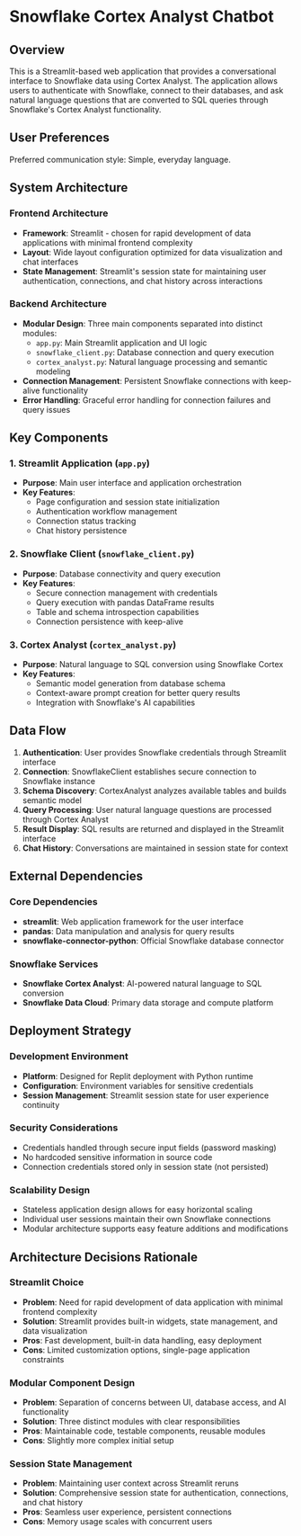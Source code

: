# Snowflake Cortex Analyst Chatbot

## Overview

This is a Streamlit-based web application that provides a conversational interface to Snowflake data using Cortex Analyst. The application allows users to authenticate with Snowflake, connect to their databases, and ask natural language questions that are converted to SQL queries through Snowflake's Cortex Analyst functionality.

## User Preferences

Preferred communication style: Simple, everyday language.

## System Architecture

### Frontend Architecture
- **Framework**: Streamlit - chosen for rapid development of data applications with minimal frontend complexity
- **Layout**: Wide layout configuration optimized for data visualization and chat interfaces
- **State Management**: Streamlit's session state for maintaining user authentication, connections, and chat history across interactions

### Backend Architecture
- **Modular Design**: Three main components separated into distinct modules:
  - `app.py`: Main Streamlit application and UI logic
  - `snowflake_client.py`: Database connection and query execution
  - `cortex_analyst.py`: Natural language processing and semantic modeling
- **Connection Management**: Persistent Snowflake connections with keep-alive functionality
- **Error Handling**: Graceful error handling for connection failures and query issues

## Key Components

### 1. Streamlit Application (`app.py`)
- **Purpose**: Main user interface and application orchestration
- **Key Features**:
  - Page configuration and session state initialization
  - Authentication workflow management
  - Connection status tracking
  - Chat history persistence

### 2. Snowflake Client (`snowflake_client.py`)
- **Purpose**: Database connectivity and query execution
- **Key Features**:
  - Secure connection management with credentials
  - Query execution with pandas DataFrame results
  - Table and schema introspection capabilities
  - Connection persistence with keep-alive

### 3. Cortex Analyst (`cortex_analyst.py`)
- **Purpose**: Natural language to SQL conversion using Snowflake Cortex
- **Key Features**:
  - Semantic model generation from database schema
  - Context-aware prompt creation for better query results
  - Integration with Snowflake's AI capabilities

## Data Flow

1. **Authentication**: User provides Snowflake credentials through Streamlit interface
2. **Connection**: SnowflakeClient establishes secure connection to Snowflake instance
3. **Schema Discovery**: CortexAnalyst analyzes available tables and builds semantic model
4. **Query Processing**: User natural language questions are processed through Cortex Analyst
5. **Result Display**: SQL results are returned and displayed in the Streamlit interface
6. **Chat History**: Conversations are maintained in session state for context

## External Dependencies

### Core Dependencies
- **streamlit**: Web application framework for the user interface
- **pandas**: Data manipulation and analysis for query results
- **snowflake-connector-python**: Official Snowflake database connector

### Snowflake Services
- **Snowflake Cortex Analyst**: AI-powered natural language to SQL conversion
- **Snowflake Data Cloud**: Primary data storage and compute platform

## Deployment Strategy

### Development Environment
- **Platform**: Designed for Replit deployment with Python runtime
- **Configuration**: Environment variables for sensitive credentials
- **Session Management**: Streamlit session state for user experience continuity

### Security Considerations
- Credentials handled through secure input fields (password masking)
- No hardcoded sensitive information in source code
- Connection credentials stored only in session state (not persisted)

### Scalability Design
- Stateless application design allows for easy horizontal scaling
- Individual user sessions maintain their own Snowflake connections
- Modular architecture supports easy feature additions and modifications

## Architecture Decisions Rationale

### Streamlit Choice
- **Problem**: Need for rapid development of data application with minimal frontend complexity
- **Solution**: Streamlit provides built-in widgets, state management, and data visualization
- **Pros**: Fast development, built-in data handling, easy deployment
- **Cons**: Limited customization options, single-page application constraints

### Modular Component Design
- **Problem**: Separation of concerns between UI, database access, and AI functionality
- **Solution**: Three distinct modules with clear responsibilities
- **Pros**: Maintainable code, testable components, reusable modules
- **Cons**: Slightly more complex initial setup

### Session State Management
- **Problem**: Maintaining user context across Streamlit reruns
- **Solution**: Comprehensive session state for authentication, connections, and chat history
- **Pros**: Seamless user experience, persistent connections
- **Cons**: Memory usage scales with concurrent users